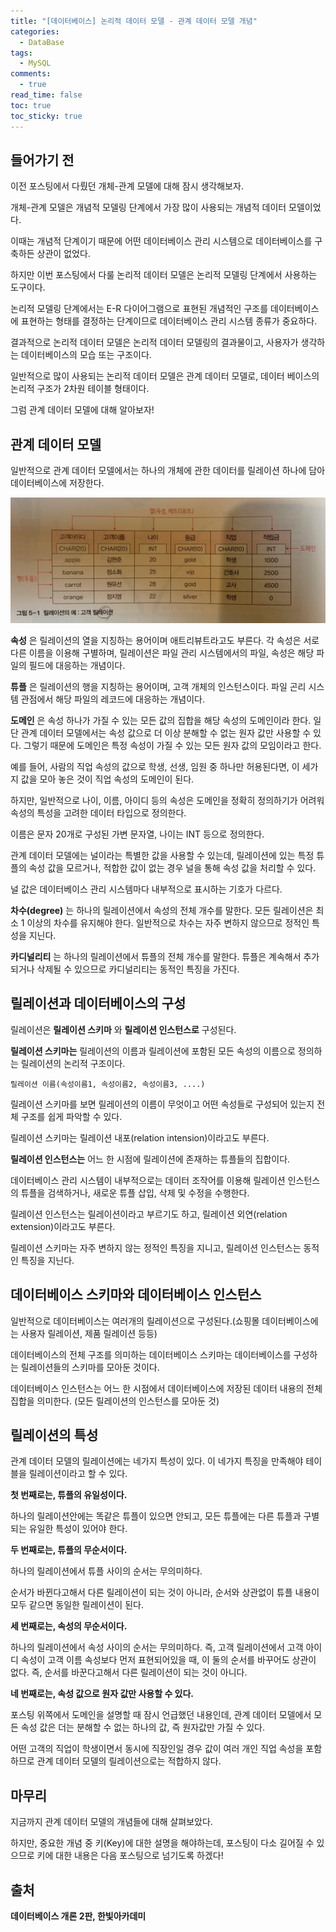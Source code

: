 ```yaml
---
title: "[데이터베이스] 논리적 데이터 모델 - 관계 데이터 모델 개념"
categories:
  - DataBase
tags:
  - MySQL
comments:
  - true
read_time: false
toc: true
toc_sticky: true
---
```

## 들어가기 전
이전 포스팅에서 다뤘던 개체-관계 모델에 대해 잠시 생각해보자.

개체-관계 모델은 개념적 모델링 단계에서 가장 많이 사용되는 개념적 데이터 모델이었다.

이때는 개념적 단계이기 때문에 어떤 데이터베이스 관리 시스템으로 데이터베이스를 구축하든 상관이 없었다.

하지만 이번 포스팅에서 다룰 논리적 데이터 모델은 논리적 모델링 단계에서 사용하는 도구이다.

논리적 모델링 단계에서는 E-R 다이어그램으로 표현된 개념적인 구조를 데이터베이스에 표현하는 형태를 결정하는 단계이므로 데이터베이스 관리 시스템 종류가 중요하다.

결과적으로 논리적 데이터 모델은 논리적 데이터 모델링의 결과물이고, 사용자가 생각하는 데이터베이스의 모습 또는 구조이다.

일반적으로 많이 사용되는 논리적 데이터 모델은 관계 데이터 모델로, 데이터 베이스의 논리적 구조가 2차원 테이블 형태이다.

그럼 관계 데이터 모델에 대해 알아보자!

## 관계 데이터 모델
일반적으로 관계 데이터 모델에서는 하나의 개체에 관한 데이터를 릴레이션 하나에 담아 데이터베이스에 저장한다.

![](/assets/img/DataBase/20200630_1.jpeg)

__속성__ 은 릴레이션의 열을 지칭하는 용어이며 애트리뷰트라고도 부른다. 각 속성은 서로 다른 이름을 이용해 구별하며, 릴레이션은 파일 관리 시스템에서의 파일, 속성은 해당 파일의 필드에 대응하는 개념이다.

__튜플__ 은 릴레이션의 행을 지칭하는 용어이며, 고객 개체의 인스턴스이다. 파일 곤리 시스템 관점에서 해당 파일의 레코드에 대응하는 개념이다.

__도메인__ 은 속성 하나가 가질 수 있는 모든 값의 집합을 해당 속성의 도메인이라 한다. 일단 관계 데이터 모델에서는 속성 값으로 더 이상 분해할 수 없는 원자 값만 사용할 수 있다. 그렇기 때문에 도메인은 특정 속성이 가질 수 있는 모든 원자 값의 모임이라고 한다.

예를 들어, 사람의 직업 속성의 값으로 학생, 선생, 임원 중 하나만 허용된다면, 이 세가지 값을 모아 놓은 것이 직업 속성의 도메인이 된다.

하지만, 일반적으로 나이, 이름, 아이디 등의 속성은 도메인을 정확히 정의하기가 어려워 속성의 특성을 고려한 데이터 타입으로 정의한다.

이름은 문자 20개로 구성된 가변 문자열, 나이는 INT 등으로 정의한다.

관계 데이터 모델에는 널이라는 특별한 값을 사용할 수 있는데, 릴레이션에 있는 특정 튜플의 속성 값을 모르거나, 적합한 값이 없는 경우 널을 통해 속성 값을 처리할 수 있다.

널 값은 데이터베이스 관리 시스템마다 내부적으로 표시하는 기호가 다르다.

__차수(degree)__ 는 하나의 릴레이션에서 속성의 전체 개수를 말한다. 모든 릴레이션은 최소 1 이상의 차수를 유지해야 한다. 일반적으로 차수는 자주 변하지 않으므로 정적인 특성을 지닌다.

__카디널리티__ 는 하나의 릴레이션에서 튜플의 전체 개수를 말한다. 튜플은 계속해서 추가되거나 삭제될 수 있으므로 카디널리티는 동적인 특징을 가진다.

## 릴레이션과 데이터베이스의 구성
릴레이션은 __릴레이션 스키마__ 와 __릴레이션 인스턴스로__ 구성된다.

__릴레이션 스키마는__ 릴레이션의 이름과 릴레이션에 포함된 모든 속성의 이름으로 정의하는 릴레이션의 논리적 구조이다.

```
릴레이션 이름(속성이름1, 속성이름2, 속성이름3, ....)
```

릴레이션 스키마를 보면 릴레이션의 이름이 무엇이고 어떤 속성들로 구성되어 있는지 전체 구조를 쉽게 파악할 수 있다.

릴레이션 스키마는 릴레이션 내포(relation intension)이라고도 부른다.

__릴레이션 인스턴스는__ 어느 한 시점에 릴레이션에 존재하는 튜플들의 집합이다.

데이터베이스 관리 시스템이 내부적으로는 데이터 조작어를 이용해 릴레이션 인스턴스의 튜플을 검색하거나, 새로운 튜플 삽입, 삭제 및 수정을 수행한다.

릴레이션 인스턴스는 릴레이션이라고 부르기도 하고, 릴레이션 외연(relation extension)이라고도 부른다.

릴레이션 스키마는 자주 변하지 않는 정적인 특징을 지니고, 릴레이션 인스턴스는 동적인 특징을 지닌다.

## 데이터베이스 스키마와 데이터베이스 인스턴스
일반적으로 데이터베이스는 여러개의 릴레이션으로 구성된다.(쇼핑몰 데이터베이스에는 사용자 릴레이션, 제품 릴레이션 등등)

데이터베이스의 전체 구조를 의미하는 데이터베이스 스키마는 데이터베이스를 구성하는 릴레이션들의 스키마를 모아둔 것이다.

데이터베이스 인스턴스는 어느 한 시점에서 데이터베이스에 저장된 데이터 내용의 전체 집합을 의미한다. (모든 릴레이션의 인스턴스를 모아둔 것)

## 릴레이션의 특성
관계 데이터 모델의 릴레이션에는 네가지 특성이 있다. 이 네가지 특징을 만족해야 테이블을 릴레이션이라고 할 수 있다.

__첫 번째로는, 튜플의 유일성이다.__

하나의 릴레이션안에는 똑같은 튜플이 있으면 안되고, 모든 튜플에는 다른 튜플과 구별되는 유일한 특성이 있어야 한다.

__두 번째로는, 튜플의 무순서이다.__

하나의 릴레이션에서 튜플 사이의 순서는 무의미하다.

순서가 바뀐다고해서 다른 릴레이션이 되는 것이 아니라, 순서와 상관없이 튜플 내용이 모두 같으면 동일한 릴레이션이 된다.

__세 번째로는, 속성의 무순서이다.__

하나의 릴레이션에서 속성 사이의 순서는 무의미하다. 즉, 고객 릴레이션에서 고객 아이디 속성이 고객 이름 속성보다 먼저 표현되어있을 때, 이 둘의 순서를 바꾸어도 상관이 없다. 즉, 순서를 바꾼다고해서 다른 릴레이션이 되는 것이 아니다.

__네 번째로는, 속성 값으로 원자 값만 사용할 수 있다.__

포스팅 위쪽에서 도메인을 설명할 때 잠시 언급했던 내용인데, 관계 데이터 모델에서 모든 속성 값은 더는 분해할 수 없는 하나의 값, 즉 원자값만 가질 수 있다.

어떤 고객의 직업이 학생이면서 동시에 직장인일 경우 값이 여러 개인 직업 속성을 포함하므로 관계 데이터 모델의 릴레이션으로는 적합하지 않다.

## 마무리
지금까지 관계 데이터 모델의 개념들에 대해 살펴보았다.

하지만, 중요한 개념 중 키(Key)에 대한 설명을 해야하는데, 포스팅이 다소 길어질 수 있으므로 키에 대한 내용은 다음 포스팅으로 넘기도록 하겠다!

## 출처
__데이터베이스 개론 2판, 한빛아카데미__